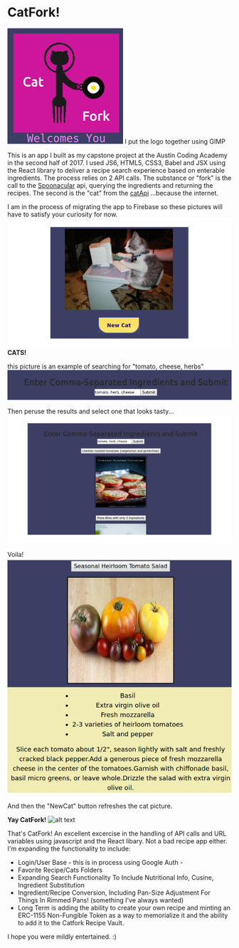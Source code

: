 # CatFork!
 ![alt text](src/images/CatForkTitleSmall.png) I put the logo together using GIMP
 
This is an app I built as my capstone project at the Austin Coding Academy in the second half of 2017. I used JS6, HTML5, CSS3, Babel and JSX using the React library to deliver a recipe search experience based on enterable ingredients. The process relies on 2 API calls. The substance or "fork" is the call to the [Spoonacular](https://spoonacular.com) api, querying the ingredients and returning the recipes. The second is the "cat" from the [catApi](https://www.thecatapi.com) ...because the internet. 

I am in the process of migrating the app to Firebase so these pictures will have to satisfy your curiosity for now. 
 ![alt text](src/images/CatForkCat1.png) __CATS!__

 this picture is an example of searching for "tomato, cheese, herbs"
 ![alt text](src/images/CatForkRecipeSearchSmall.png)
 
Then peruse the results and select one that looks tasty...
 ![alt text](src/images/CatForkRecipe.png)

Voila!
![alt text](src/images/CatForkRecipeSmall.png)

And then the "NewCat" button refreshes the cat picture.

__Yay CatFork!__
![alt text](http://thecatapi.com/api/images/get?format=src&size=medium)
 
That's CatFork! An excellent excercise in the handling of API calls and URL variables using javascript and the React libary.
Not a bad recipe app either. I'm expanding the functionality to include:
* Login/User Base - this is in process using Google Auth  - 
* Favorite Recipe/Cats Folders
* Expanding Search Functionality To Include Nutritional Info, Cusine, Ingredient Substitution
* Ingredient/Recipe Conversion, Including Pan-Size Adjustment For Things In Rimmed Pans! (something I've always wanted)
* Long Term is adding the ability to create your own recipe and minting an ERC-1155 Non-Fungible Token as a way to memorialize it and the ability to add it to the Catfork Recipe Vault.

I hope you were mildly entertained. :)
